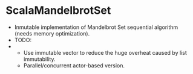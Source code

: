 ScalaMandelbrotSet
==================
- Inmutable implementation of Mandelbrot Set sequential algorithm (needs memory optimization).
- TODO:
- * Use immutable vector to reduce the huge overheat caused by list immutability.
  * Parallel/concurrent actor-based version.
  

